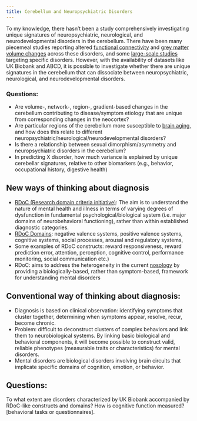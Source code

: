 ```yaml
---
title: Cerebellum and Neuropsychiatric Disorders
---
```


To my knowledge, there hasn’t been a study comprehensively investigating unique signatures of neuropsychiatric, neurological, and neurodevelopmental disorders in the cerebellum. There have been many piecemeal studies reporting altered [functional connectivity](https://www.sciencedirect.com/science/article/pii/S2213158214000096) and [grey matter volume changes](https://www.frontiersin.org/articles/10.3389/fnsys.2014.00092/full) across these disorders, and some [large-scale studies](https://www.nature.com/articles/mp2017106) targeting specific disorders. However, with the availability of datasets like UK Biobank and ABCD, it is possible to investigate whether there are unique signatures in the cerebellum that can dissociate between neuropsychiatric, neurological, and neurodevelopmental disorders.

### Questions: 
* Are volume-, network-, region-, gradient-based changes in the cerebellum contributing to disease/symptom etiology that are unique from corresponding changes in the neocortex?
* Are particular regions of the cerebellum more susceptible to [brain aging](https://www.nature.com/articles/s41593-019-0471-7), and how does this relate to different neuropsychiatric/neurological/neurodevelopmental disorders?
* Is there a relationship between sexual dimorphism/asymmetry and neuropsychiatric disorders in the cerebellum? 
* In predicting X disorder, how much variance is explained by unique cerebellar signatures, relative to other biomarkers (e.g., behavior, occupational history, digestive health)

## New ways of thinking about diagnosis
* [RDoC (Research domain criteria initiative)](https://www.nimh.nih.gov/research/research-funded-by-nimh/rdoc/about-rdoc): The aim is to understand the nature of mental health and illness in terms of varying degrees of dysfunction in fundamental psychological/biological system (i.e. major domains of neurobehavioral functioning), rather than within established diagnostic categories. 
* [RDoC Domains](https://www.nimh.nih.gov/research/research-funded-by-nimh/rdoc/constructs): negative valence systems, positive valence systems, cognitive systems, social processes, arousal and regulatory systems, 
* Some examples of RDoC constructs: reward responsiveness, reward prediction error, attention, perception, cognitive control, performance monitoring, social communication etc.)
* RDoC:  aims to address the heterogeneity in the current [nosology](https://en.wikipedia.org/wiki/Nosology) by providing a biologically-based, rather than symptom-based, framework for understanding mental disorders

## Conventional way of thinking about diagnosis: 
* Diagnosis is based on clinical observation: identifying symptoms that cluster together, determining when symptoms appear, resolve, recur, become chronic. 
* Problem: difficult to deconstruct clusters of complex behaviors and link them to neurobiological systems. 
By linking basic biological and behavioral components, it will become possible to construct valid, reliable phenotypes (measurable traits or characteristics) for mental disorders.
* Mental disorders are biological disorders involving brain circuits that implicate specific domains of cognition, emotion, or behavior.

## Questions:
To what extent are disorders characterized by UK Biobank accompanied by RDoC-like constructs and domains? How is cognitive function measured? [behavioral tasks or questionnaires]. 

